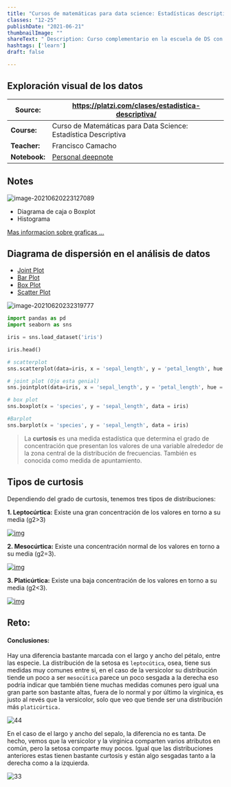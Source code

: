 ```yaml
---
title: "Cursos de matemáticas para data science: Estadísticas descriptivas"
classes: "12-25"
publishDate: "2021-06-21"
thumbnailImage: ""
shareText: " Description: Curso complementario en la escuela de DS con platzi "
hashtags: ['learn']
draft: false

---
```


## Exploración visual de los datos

| Source:       | https://platzi.com/clases/estadistica-descriptiva/           |
| ------------- | ------------------------------------------------------------ |
| **Course:**   | Curso de Matemáticas para Data Science: Estadística Descriptiva |
| **Teacher:**  | Francisco Camacho                                            |
| **Notebook:** | [Personal deepnote](https://deepnote.com/project/curso-estadistica-descriptiva-2021-Duplicate-7uTueWZDQ-aKrq24bLdf2A) |

## Notes

![image-20210620223127089](/home/digdata/.config/Typora/typora-user-images/image-20210620223127089.png)

- Diagrama de caja o Boxplot
- Histograma

[Mas informacion sobre graficas ...](https://datavizproject.com/data-type/marimekko-chart/)

## Diagrama de dispersión en el análisis de datos 

- [Joint Plot ](https://seaborn.pydata.org/generated/seaborn.jointplot.html)
- [Bar Plot](https://seaborn.pydata.org/generated/seaborn.barplot.html)
- [Box Plot](https://seaborn.pydata.org/generated/seaborn.boxplot.html)
- [Scatter Plot](https://seaborn.pydata.org/generated/seaborn.scatterplot.html)

![image-20210620232319777](/home/digdata/.config/Typora/typora-user-images/image-20210620232319777.png)

```python
import pandas as pd 
import seaborn as sns

iris = sns.load_dataset('iris')

iris.head()
```

```python
# scatterplot 
sns.scatterplot(data=iris, x = 'sepal_length', y = 'petal_length', hue = 'species')
```


```python
# joint plot (Ojo esta genial)
sns.jointplot(data=iris, x = 'sepal_length', y = 'petal_length', hue = 'species')
```

```Python
# box plot 
sns.boxplot(x = 'species', y = 'sepal_length', data = iris)
```

```Python
#Barplot
sns.barplot(x = 'species', y = 'sepal_length', data = iris)
```

> La **curtosis** es una medida estadística que determina el grado de concentración que presentan los valores de una variable alrededor de la zona central de la distribución de frecuencias. También es conocida como medida de apuntamiento.

## Tipos de curtosis

Dependiendo del grado de curtosis, tenemos tres tipos de distribuciones:

**1. Leptocúrtica:** Existe una gran concentración de los valores en torno a su media (g2>3)

[![img](https://economipedia.com/wp-content/uploads/2017/09/Leptocurtica-2-300x179.jpg)](https://economipedia.com/wp-content/uploads/2017/09/Leptocurtica-2.jpg)

**2. Mesocúrtica:** Existe una concentración normal de los valores en torno a su media (g2=3).

[![img](https://economipedia.com/wp-content/uploads/2017/09/normal-300x179.jpg)](https://economipedia.com/wp-content/uploads/2017/09/normal.jpg)

**3. Platicúrtica:** Existe una baja concentración de los valores en torno a su media (g2<3).

[![img](https://economipedia.com/wp-content/uploads/2017/09/Platicurtica-300x178.jpg)](https://economipedia.com/wp-content/uploads/2017/09/Platicurtica.jpg)



## Reto:

#### Conclusiones:

Hay una diferencia bastante marcada con el largo y ancho del pétalo, entre las especie. La distribución de la setosa es `leptocútica`, osea, tiene sus medidas muy comunes entre si, en el caso de la versicolor su distribución tiende un poco a ser `mesocútica` parece un poco sesgada a la derecha eso podría indicar que también tiene muchas medidas comunes pero igual una gran parte son bastante altas, fuera de lo normal y por último la virginica, es justo al revés que la versicolor, solo que veo que tiende ser una distribución más `platicúrtica.`


![44](https://user-images.githubusercontent.com/63415652/122652179-0e4d8300-d103-11eb-8f41-152e6f86283b.PNG)



En el caso de el largo y ancho del sepalo, la diferencia no es tanta. De hecho, vemos que la versicolor y la virginica comparten varios atributos en común, pero la setosa comparte muy pocos. Igual que las distribuciones anteriores estas tienen bastante curtosis y están algo sesgadas tanto a la derecha como a la izquierda.

![33](https://user-images.githubusercontent.com/63415652/122652181-0ee61980-d103-11eb-83b3-5f0f7aeac701.PNG)

